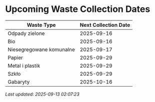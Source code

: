 # Upcoming Waste Collection Dates

| Waste Type | Next Collection Date |
|------------|----------------------|
| Odpady zielone | 2025-09-16 |
| Bio | 2025-09-16 |
| Niesegregowane komunalne | 2025-09-17 |
| Papier | 2025-09-29 |
| Metal i plastik | 2025-09-29 |
| Szkło | 2025-09-29 |
| Gabaryty | 2025-10-16 |


*Last updated: 2025-09-13 02:07:23*
